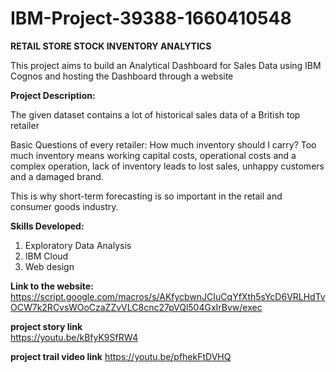 # IBM-Project-39388-1660410548

**RETAIL STORE STOCK INVENTORY ANALYTICS**

This project aims to build an Analytical Dashboard for Sales Data using IBM Cognos and hosting the Dashboard through a website

**Project Description:**

The given dataset contains a lot of historical sales data of a British top retailer 

Basic Questions of every retailer: How much inventory should I carry?  Too much inventory means working capital costs, operational costs and a complex operation, lack of inventory leads to lost sales, unhappy customers and a damaged brand. 

This is why short-term forecasting is so important in the retail and consumer goods industry. 

**Skills Developed:**
1. Exploratory Data Analysis 
2. IBM Cloud 
3. Web design 

**Link to the website:**  https://script.google.com/macros/s/AKfycbwnJCIuCqYfXth5sYcD6VRLHdTvOCW7k2RCvsWOoCzaZZvVLC8cnc27pVQl504GxIrBvw/exec

**project story link**  
https://youtu.be/kBfyK9SfRW4
  
 **project trail video link** 
 https://youtu.be/pfhekFtDVHQ
